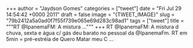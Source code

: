 
+++
author = "Jaydson Gomes"
categories = ["tweet"]
date = "Fri Jul 29 14:54:42 +0000 2011"
draft = false
image = "{TWEET_IMAGE}"
slug = "79b2412a5a0ad0f7f55f739e065e69d283c98ad1"
tags = ["tweet"]
title = """RT @IpanemaFM: A mistura ..."""
+++
RT @IpanemaFM: A mistura d chuva, sexta e água c/ gás deu barato no pessoal da @IpanemaFm. RT em 5min = pré-estréia de Quero Matar meu C ...
